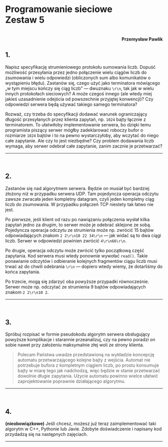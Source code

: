# **Programowanie sieciowe** <br/> **Zestaw 5**
<br>
<div style="text-align: right"><b>Przemysław Pawlik</b></div>

## **1.**
Napisz specyfikację strumieniowego protokołu sumowania liczb. Dopuść możliwość przesyłania przez jedno połączenie wielu ciągów liczb do zsumowania i wielu odpowiedzi (obliczonych sum albo komunikatów o wystąpieniu błędu). Zastanów się, czego użyć jako terminatora mówiącego „w tym miejscu kończy się ciąg liczb” — dwuznaku `\r\n`, tak jak w wielu innych protokołach sieciowych? A może czegoś innego (ale wtedy miej jakieś uzasadnienie odejścia od powszechnie przyjętej konwencji)? Czy odpowiedzi serwera będą używać takiego samego terminatora?

Rozważ, czy trzeba do specyfikacji dodawać warunek ograniczający długość przesyłanych przez klienta zapytań, np. `1024` bajty łącznie z terminatorem. To ułatwiłoby implementowanie serwera, bo dzięki temu programista piszący serwer mógłby zadeklarować roboczy bufor o rozmiarze `1024` bajtów i to na pewno wystarczyłoby, aby wczytać do niego całe zapytanie. Ale czy to jest niezbędne? Czy problem dodawania liczb wymaga, aby serwer odebrał całe zapytanie, zanim zacznie je przetwarzać?

----------
<br>

## **2.**
Zastanów się nad algorytmem serwera. Będzie on musiał być bardziej złożony niż w przypadku serwera UDP. Tam pojedyncza operacja odczytu zawsze zwracała jeden kompletny datagram, czyli jeden kompletny ciąg liczb do zsumowania. W przypadku połączeń TCP niestety tak łatwo nie jest.

Po pierwsze, jeśli klient od razu po nawiązaniu połączenia wysłał kilka zapytań jedno za drugim, to serwer może je odebrać sklejone ze sobą. Pojedyncza operacja odczytu ze strumienia może np. zwrócić 15 bajtów odpowiadających znakom `2 2\r\n10 22 34\r\n` — jak widać są to dwa ciągi liczb. Serwer w odpowiedzi powinien zwrócić `4\r\n66\r\n`.

Po drugie, operacja odczytu może zwrócić tylko początkową część zapytania. Kod serwera musi wtedy ponownie wywołać `read()`. Takie ponawianie odczytów i odbieranie kolejnych fragmentów ciągu liczb musi trwać aż do chwili odebrania `\r\n` — dopiero wtedy wiemy, że dotarliśmy do końca zapytania.

Po trzecie, mogą się zdarzyć oba powyższe przypadki równocześnie. Serwer może np. odczytać ze strumienia 9 bajtów odpowiadających znakom `2 2\r\n10 2`.

----------
<br>

## **3.**
Spróbuj rozpisać w formie pseudokodu algorytm serwera obsługujący powyższe komplikacje i starannie przeanalizuj, czy na pewno poradzi on sobie nawet przy założeniu maksymalnie złej woli ze strony klienta.

>Polecam Państwa uwadze przedstawioną na wykładzie koncepcję automatu przetwarzającego kolejne bajty z wejścia. Automat nie potrzebuje bufora z kompletnym ciągiem liczb, po prostu konsumuje bajty w miarę tego jak nadchodzą, więc będzie w stanie przetwarzać dowolnie długie zapytania. Użycie automatu powinno wielce ułatwić zaprojektowanie poprawnie działającego algorytmu.

----------
<br>

## **4.**
**(nieobowiązkowe)**
Jeśli chcesz, możesz już teraz zaimplementować taki algorytm w C++, Pythonie lub Javie. Zdobyte doświadczenie i napisany kod przydadzą się na następnych zajęciach.

----------
<br>
